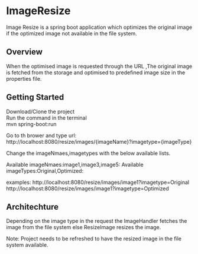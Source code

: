 # ImageResize
Image Resize is a spring boot application which optimizes the original image if the optimized image not available in the file system.

## Overview
When the optimised image is requested through the URL ,The original image is fetched from the storage and optimised to predefined image size in the properties file.

## Getting Started

Download/Clone the project  
Run the command in the terminal   
mvn spring-boot:run  

Go to th brower and type url: http://localhost:8080/resize/images/{imageName}?imagetype={imageType}  

Change the imageNmaes,imagetypes with the below available lists.

Available imageNmaes:image1,image3,image5:
Available imageTypes:Original,Optimized:

examples: 
http://localhost:8080/resize/images/image1?imagetype=Original
http://localhost:8080/resize/images/image1?imagetype=Optimized


## Architechture
Depending on the image type in the request the ImageHandler fetches the image from the file system else ResizeImage resizes 
the image. 

Note: Project needs to be refreshed to have the resized image in the file system available.

